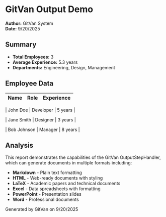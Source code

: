 # GitVan Output Demo

**Author:** GitVan System  
**Date:** 9/20/2025

## Summary

- **Total Employees:** 3
- **Average Experience:** 5.3 years
- **Departments:** Engineering, Design, Management

## Employee Data

| Name | Role | Experience |
|------|------|------------|

| John Doe | Developer | 5 years |

| Jane Smith | Designer | 3 years |

| Bob Johnson | Manager | 8 years |


## Analysis

This report demonstrates the capabilities of the GitVan OutputStepHandler, which can generate documents in multiple formats including:

- **Markdown** - Plain text formatting
- **HTML** - Web-ready documents with styling
- **LaTeX** - Academic papers and technical documents
- **Excel** - Data spreadsheets with formatting
- **PowerPoint** - Presentation slides
- **Word** - Professional documents

Generated by GitVan on 9/20/2025